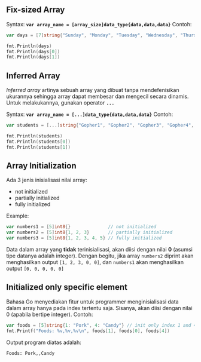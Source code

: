 ## Fix-sized Array

Syntax: **`var array_name = [array_size]data_type{data,data,data}`**
Contoh:

```go
var days = [7]string{"Sunday", "Monday", "Tuesday", "Wednesday", "Thursday", "Friday", "Saturday"}

fmt.Println(days)
fmt.Println(days[0])
fmt.Println(days[1])
```

## Inferred Array

*Inferred array* artinya sebuah array yang dibuat tanpa mendefenisikan ukurannya sehingga array dapat membesar dan mengecil secara dinamis. Untuk melakukannya, gunakan operator **`...`**

Syntax: **`var array_name = [...]data_type{data,data,data}`**
Contoh:

```go
var students = [...]string{"Gopher1", "Gopher2", "Gopher3", "Gopher4", "Gopher5", "Gopher6", "Gopher7"}

fmt.Println(students)
fmt.Println(students[0])
fmt.Println(students[1])
```

## Array Initialization

Ada 3 jenis inisialisasi nilai array:

- not initialized
- partially initialized
- fully initialized

Example:

```go
var numbers1 = [5]int8{}              // not initialized
var numbers2 = [5]int8{1, 2, 3}       // partially initialized
var numbers3 = [5]int8{1, 2, 3, 4, 5} // fully initialized
```

Data dalam array yang **tidak** terinisialisasi, akan diisi dengan nilai **0** (asumsi tipe datanya adalah integer). Dengan begitu, jika array `numbers2` diprint akan menghasilkan output `[1, 2, 3, 0, 0]`, dan `numbers1` akan menghasilkan output `[0, 0, 0, 0, 0]`

## Initialized only specific element

Bahasa Go menyediakan fitur untuk programmer menginisialisasi data dalam array hanya pada index tertentu saja. Sisanya, akan diisi dengan nilai 0 (apabila bertipe integer). Contoh:

```go
var foods = [5]string{1: "Pork", 4: "Candy"} // init only index 1 and 4
fmt.Printf("Foods: %v,%v,%v\n", foods[1], foods[0], foods[4])
```

Output program diatas adalah:

```bash
Foods: Pork,,Candy
```